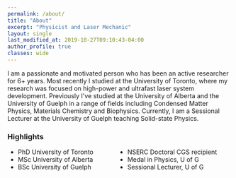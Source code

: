 ```yaml
---
permalink: /about/
title: "About"
excerpt: "Physicist and Laser Mechanic"
layout: single
last_modified_at: 2019-10-27T09:10:43-04:00
author_profile: true
classes: wide
---
```


I am a passionate and motivated person who has been an active researcher for 6+ years. Most recently I studied at the University of Toronto, where my research was focused on high-power and ultrafast laser system development. Previously I've studied at the University of Alberta and the University of Guelph in a range of fields including Condensed Matter Physics, Materials Chemistry and Biophysics. Currently, I am a Sessional Lecturer at the University of Guelph teaching Solid-state Physics.

### Highlights
<ul class="fa-ul" style="columns:2">
    <li><i class="fas fa-graduation-cap"></i> PhD University of Toronto</li>
    <li><i class="fas fa-graduation-cap"></i> MSc University of Alberta</li>
    <li><i class="fas fa-graduation-cap"></i> BSc University of Guelph</li>
    <li><i class="fas fa-certificate"></i> NSERC Doctoral CGS recipient</li>
    <li><i class="fas fa-star"></i> Medal in Physics, U of G</li>
    <li><i class="fas fa-book"></i> Sessional Lecturer, U of G</li>
</ul>

